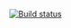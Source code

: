 [![Build status](https://ci.appveyor.com/api/projects/status/1yvrnpk1nv931ali?svg=true)](https://ci.appveyor.com/project/zolfjk/homework-automatization-2-2-2)